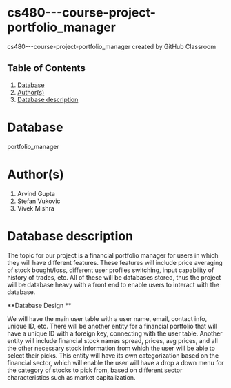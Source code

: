 # cs480---course-project-portfolio_manager
cs480---course-project-portfolio_manager created by GitHub Classroom

## Table of Contents
1. [Database](#database)
1. [Author(s)](#author)
1. [Database description](#description)
 
# Database
portfolio_manager

# Author(s)
1. Arvind Gupta
2. Stefan Vukovic
3. Vivek Mishra


# Database description

The topic for our project is a financial portfolio manager for users in which they will have different features. 
These features will include price averaging of stock bought/loss, different user profiles switching, input capability of history of trades, etc. 
All of these will be databases stored, thus the project will be database heavy with a front end to enable users to interact with the database.

**Database Design **

We will have the main user table with a user name, email, contact info, unique ID, etc. There will be another entity for a financial portfolio that will have a unique ID with a foreign key, connecting with the user table. Another entity will include financial stock names spread, prices, avg prices, and all the other necessary stock information from which the user will be able to select their picks. This entity will have its own categorization based on the financial sector, which will enable the user will have a drop a down menu for the category of stocks to pick from, based on different sector characteristics such as market capitalization. 
